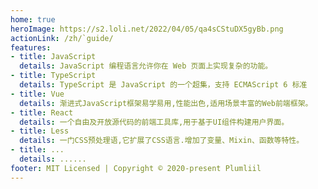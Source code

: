 ```yaml
---
home: true
heroImage: https://s2.loli.net/2022/04/05/qa4sCStuDX5gyBb.png
actionLink: /zh/`guide/
features:
- title: JavaScript
  details: JavaScript 编程语言允许你在 Web 页面上实现复杂的功能。
- title: TypeScript
  details: TypeScript 是 JavaScript 的一个超集，支持 ECMAScript 6 标准
- title: Vue
  details: 渐进式JavaScript框架易学易用,性能出色,适用场景丰富的Web前端框架。
- title: React
  details: 一个自由及开放源代码的前端工具库,用于基于UI组件构建用户界面。
- title: Less
  details: 一门CSS预处理语,它扩展了CSS语言.增加了变量、Mixin、函数等特性。
- title: ...
  details: ......
footer: MIT Licensed | Copyright © 2020-present Plumliil
---
```



<Valine />

